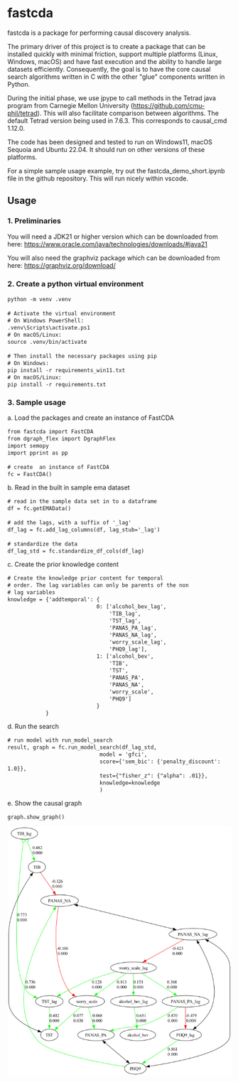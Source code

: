 # fastcda

fastcda is a package for performing causal discovery analysis.

The primary driver of this project is to create a package that can be installed quickly with minimal friction, support multiple platforms (Linux, Windows, macOS) and have fast execution and the ability to handle large datasets efficiently.  Consequently, the goal is to have the core causal search algorithms written in C with the other "glue" components written in Python.

During the initial phase, we use jpype to call methods in the Tetrad java program from Carnegie Mellon University (https://github.com/cmu-phil/tetrad).  This will also facilitate comparison between algorithms. The default Tetrad version being used in 7.6.3.  This corresponds to causal_cmd 1.12.0.

The code has been designed and tested to run on Windows11, macOS Sequoia and Ubuntu 22.04.  It should run on other versions of these platforms.

For a simple sample usage example, try out the fastcda_demo_short.ipynb file in the github repository. This will run nicely within vscode.

## Usage

### 1. Preliminaries

You will need a JDK21 or higher version which can be downloaded from here: https://www.oracle.com/java/technologies/downloads/#java21

You will also need the graphviz package which can be downloaded from here: https://graphviz.org/download/

### 2. Create a python virtual environment

```
python -m venv .venv

# Activate the virtual environment
# On Windows PowerShell:
.venv\Scripts\activate.ps1
# On macOS/Linux:
source .venv/bin/activate

# Then install the necessary packages using pip
# On Windows:
pip install -r requirements_win11.txt
# On macOS/Linux:
pip install -r requirements.txt
```

### 3. Sample usage

a. Load the packages and create an instance of FastCDA
```
from fastcda import FastCDA
from dgraph_flex import DgraphFlex
import semopy
import pprint as pp

# create  an instance of FastCDA
fc = FastCDA()
```

b. Read in the built in sample ema dataset
```
# read in the sample data set in to a dataframe
df = fc.getEMAData()

# add the lags, with a suffix of '_lag'
df_lag = fc.add_lag_columns(df, lag_stub='_lag')

# standardize the data
df_lag_std = fc.standardize_df_cols(df_lag)

```

c. Create the prior knowledge content
```
# Create the knowledge prior content for temporal
# order. The lag variables can only be parents of the non
# lag variables
knowledge = {'addtemporal': {
                            0: ['alcohol_bev_lag',
                                'TIB_lag',
                                'TST_lag',
                                'PANAS_PA_lag',
                                'PANAS_NA_lag',
                                'worry_scale_lag',
                                'PHQ9_lag'],
                            1: ['alcohol_bev',
                                'TIB',
                                'TST',
                                'PANAS_PA',
                                'PANAS_NA',
                                'worry_scale',
                                'PHQ9']
                            }
            }
```
d. Run the search

```
# run model with run_model_search
result, graph = fc.run_model_search(df_lag_std, 
                             model = 'gfci',
                             score={'sem_bic': {'penalty_discount': 1.0}},
                             test={"fisher_z": {"alpha": .01}},
                             knowledge=knowledge
                             )
```

e. Show the causal graph

```
graph.show_graph()
```
![Example Graph](https://github.com/kelvinlim/fastcda/blob/main/assets/causal_graph_boston.png)
